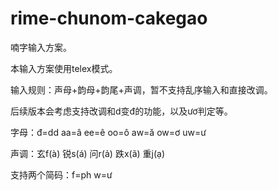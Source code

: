 # rime-chunom-cakegao
喃字输入方案。

本输入方案使用telex模式。

输入规则：声母+韵母+韵尾+声调，暂不支持乱序输入和直接改调。

后续版本会考虑支持改调和d变đ的功能，以及ươ判定等。

字母：đ=dd aa=â ee=ê oo=ô aw=ă ow=ơ uw=ư

声调：玄f(à) 锐s(á) 问r(ả) 跌x(ã) 重j(ạ)

支持两个简码：f=ph w=ư
